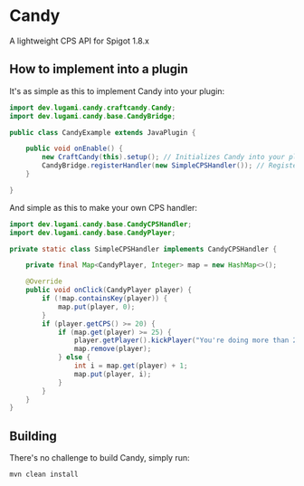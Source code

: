 
# Candy

A lightweight CPS API for Spigot 1.8.x
## How to implement into a plugin
It's as simple as this to implement Candy into your plugin:

```java
import dev.lugami.candy.craftcandy.Candy;
import dev.lugami.candy.base.CandyBridge;

public class CandyExample extends JavaPlugin {

    public void onEnable() {
        new CraftCandy(this).setup(); // Initializes Candy into your plugin
        CandyBridge.registerHandler(new SimpleCPSHandler()); // Registers an CPS handler
    }

}
```
And simple as this to make your own CPS handler:

```java
import dev.lugami.candy.base.CandyCPSHandler;
import dev.lugami.candy.base.CandyPlayer;

private static class SimpleCPSHandler implements CandyCPSHandler {

    private final Map<CandyPlayer, Integer> map = new HashMap<>();

    @Override
    public void onClick(CandyPlayer player) {
        if (!map.containsKey(player)) {
            map.put(player, 0);
        }
        if (player.getCPS() >= 20) {
            if (map.get(player) >= 25) { 
                player.getPlayer().kickPlayer("You're doing more than 20 CPS!");
                map.remove(player);
            } else {
                int i = map.get(player) + 1;
                map.put(player, i);
            }
        }
    }
}
```
## Building

There's no challenge to build Candy, simply run:

```bash
mvn clean install
```

